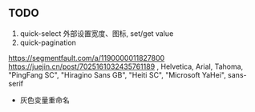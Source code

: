 ## TODO

1. quick-select 外部设置宽度、图标, set/get value
2. quick-pagination

https://segmentfault.com/a/1190000011827800
https://juejin.cn/post/7025161032435761189 , Helvetica, Arial, Tahoma, "PingFang
SC", "Hiragino Sans GB", "Heiti SC", "Microsoft YaHei", sans-serif

- 灰色变量重命名
